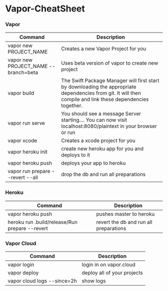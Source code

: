 # Vapor-CheatSheet

### Vapor
| Command | Description |
| ----------- | ----------- |
| vapor new PROJECT_NAME | Creates a new Vapor Project for you |
| vapor new PROJECT_NAME --branch=beta | Uses beta version of vapor to create new project |
| vapor build | The Swift Package Manager will first start by downloading the appropriate dependencies from git. It will then compile and link these dependencies together. |
| vapor run serve | You should see a message Server starting.... You can now visit localhost:8080/plaintext in your browser or run |
| vapor xcode | Creates a xcode project for you |
| vapor heroku init | create new heroku app for you and deploys to it |
| vapor heroku push | deploys your app to heroku |
| vapor run prepare --revert --all | drop the db and run all preparations |

### Heroku
| Command | Description |
| ----------- | ----------- |
| vapor heroku push | pushes master to heroku |
| heroku run .build/release/Run prepare --revert | revert the db and run all preparations|

### Vapor Cloud

| Command | Description |
| ----------- | ----------- |
| vapor login | login in on vapor.cloud |
| vapor deploy | deploy all of your projects |
| vapor cloud logs --since=2h | show logs |
